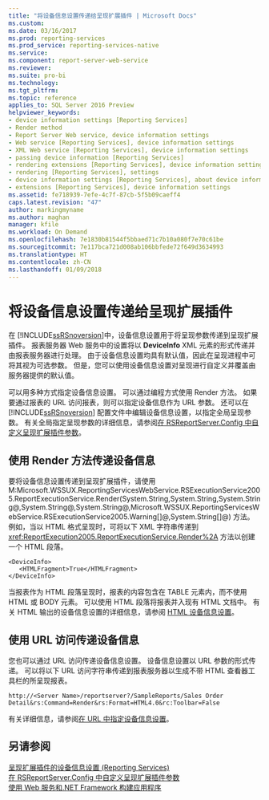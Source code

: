 ```yaml
---
title: "将设备信息设置传递给呈现扩展插件 | Microsoft Docs"
ms.custom: 
ms.date: 03/16/2017
ms.prod: reporting-services
ms.prod_service: reporting-services-native
ms.service: 
ms.component: report-server-web-service
ms.reviewer: 
ms.suite: pro-bi
ms.technology: 
ms.tgt_pltfrm: 
ms.topic: reference
applies_to: SQL Server 2016 Preview
helpviewer_keywords:
- device information settings [Reporting Services]
- Render method
- Report Server Web service, device information settings
- Web service [Reporting Services], device information settings
- XML Web service [Reporting Services], device information settings
- passing device information [Reporting Services]
- rendering extensions [Reporting Services], device information settings
- rendering [Reporting Services], settings
- device information settings [Reporting Services], about device information settings
- extensions [Reporting Services], device information settings
ms.assetid: fe718939-7efe-4c7f-87cb-5f5b09caeff4
caps.latest.revision: "47"
author: markingmyname
ms.author: maghan
manager: kfile
ms.workload: On Demand
ms.openlocfilehash: 7e1830b81544f5bbaed71c7b10a080f7e70c61be
ms.sourcegitcommit: 7e117bca721d008ab106bbfede72f649d3634993
ms.translationtype: HT
ms.contentlocale: zh-CN
ms.lasthandoff: 01/09/2018
---
```

# <a name="passing-device-information-settings-to-rendering-extensions"></a>将设备信息设置传递给呈现扩展插件
  在 [!INCLUDE[ssRSnoversion](../../../includes/ssrsnoversion-md.md)]中，设备信息设置用于将呈现参数传递到呈现扩展插件。 报表服务器 Web 服务中的设置将以 **DeviceInfo** XML 元素的形式传递并由报表服务器进行处理。 由于设备信息设置均具有默认值，因此在呈现进程中可将其视为可选参数。 但是，您可以使用设备信息设置对呈现进行自定义并覆盖由服务器提供的默认值。  
  
 可以用多种方式指定设备信息设置。 可以通过编程方式使用 Render 方法。 如果要通过报表的 URL 访问报表，则可以指定设备信息作为 URL 参数。 还可以在 [!INCLUDE[ssRSnoversion](../../../includes/ssrsnoversion-md.md)] 配置文件中编辑设备信息设置，以指定全局呈现参数。 有关全局指定呈现参数的详细信息，请参阅[在 RSReportServer.Config 中自定义呈现扩展插件参数](../../../reporting-services/customize-rendering-extension-parameters-in-rsreportserver-config.md)。  
  
## <a name="passing-device-information-using-the-render-method"></a>使用 Render 方法传递设备信息  
 要将设备信息设置传递到呈现扩展插件，请使用 M:Microsoft.WSSUX.ReportingServicesWebService.RSExecutionService2005.ReportExecutionService.Render(System.String,System.String,System.String@,System.String@,System.String@,Microsoft.WSSUX.ReportingServicesWebService.RSExecutionService2005.Warning[]@,System.String[]@) 方法。 例如，当以 HTML 格式呈现时，可将以下 XML 字符串传递到 <xref:ReportExecution2005.ReportExecutionService.Render%2A> 方法以创建一个 HTML 段落。  
  
```  
<DeviceInfo>  
   <HTMLFragment>True</HTMLFragment>  
</DeviceInfo>  
```  
  
 当报表作为 HTML 段落呈现时，报表的内容包含在 TABLE 元素内，而不使用 HTML 或 BODY 元素。 可以使用 HTML 段落将报表并入现有 HTML 文档中。 有关 HTML 输出的设备信息设置的详细信息，请参阅 [HTML 设备信息设置](../../../reporting-services/html-device-information-settings.md)。  
  
## <a name="passing-device-information-using-url-access"></a>使用 URL 访问传递设备信息  
 您也可以通过 URL 访问传递设备信息设置。 设备信息设置以 URL 参数的形式传递。 可以将以下 URL 访问字符串传递到报表服务器以生成不带 HTML 查看器工具栏的所呈现报表。  
  
```  
http://<Server Name>/reportserver?/SampleReports/Sales Order Detail&rs:Command=Render&rs:Format=HTML4.0&rc:Toolbar=False  
```  
  
 有关详细信息，请参阅[在 URL 中指定设备信息设置](../../../reporting-services/specify-device-information-settings-in-a-url.md)。  
  
## <a name="see-also"></a>另请参阅  
 [呈现扩展插件的设备信息设置 (Reporting Services)](../../../reporting-services/device-information-settings-for-rendering-extensions-reporting-services.md)   
 [在 RSReportServer.Config 中自定义呈现扩展插件参数](../../../reporting-services/customize-rendering-extension-parameters-in-rsreportserver-config.md)   
 [使用 Web 服务和.NET Framework 构建应用程序](../../../reporting-services/report-server-web-service/net-framework/building-applications-using-the-web-service-and-the-net-framework.md)  
  
  
